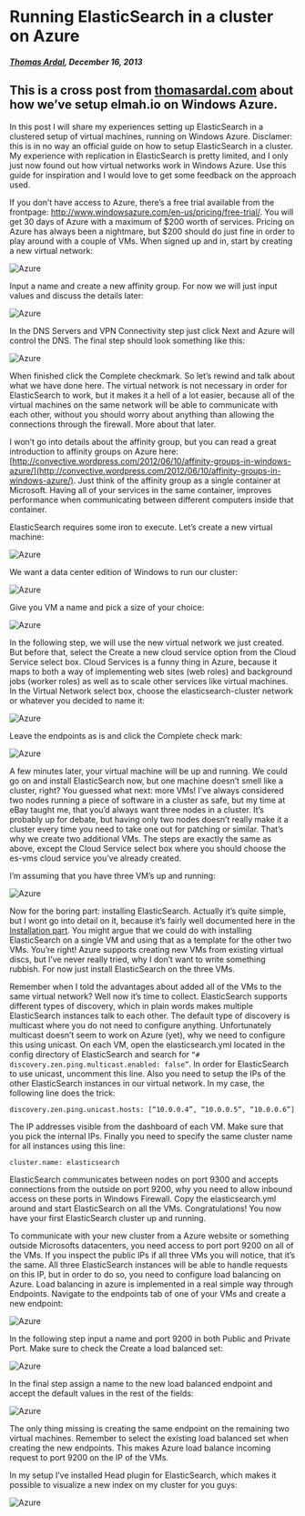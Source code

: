 # Running ElasticSearch in a cluster on Azure

##### [Thomas Ardal](http://elmah.io/about/), December 16, 2013

## This is a cross post from [thomasardal.com](http://thomasardal.com) about how we’ve setup elmah.io on Windows Azure.

In this post I will share my experiences setting up ElasticSearch in a clustered setup of virtual machines, running on Windows Azure. Disclamer: this is in no way an official guide on how to setup ElasticSearch in a cluster. My experience with replication in ElasticSearch is pretty limited, and I only just now found out how virtual networks work in Windows Azure. Use this guide for inspiration and I would love to get some feedback on the approach used.

If you don’t have access to Azure, there’s a free trial available from the frontpage: http://www.windowsazure.com/en-us/pricing/free-trial/. You will get 30 days of Azure with a maximum of $200 worth of services. Pricing on Azure has always been a nightmare, but $200 should do just fine in order to play around with a couple of VMs. When signed up and in, start by creating a new virtual network:

![Azure](/images/2013/12/azure_1.png)

Input a name and create a new affinity group. For now we will just input values and discuss the details later:

![Azure](/images/2013/12/azure_21.png)

In the DNS Servers and VPN Connectivity step just click Next and Azure will control the DNS. The final step should look something like this:

![Azure](/images/2013/12/azure_31.png)

When finished click the Complete checkmark. So let’s rewind and talk about what we have done here. The virtual network is not necessary in order for ElasticSearch to work, but it makes it a hell of a lot easier, because all of the virtual machines on the same network will be able to communicate with each other, without you should worry about anything than allowing the connections through the firewall. More about that later.

I won’t go into details about the affinity group, but you can read a great introduction to affinity groups on Azure here: [http://convective.wordpress.com/2012/06/10/affinity-groups-in-windows-azure/](http://convective.wordpress.com/2012/06/10/affinity-groups-in-windows-azure/). Just think of the affinity group as a single container at Microsoft. Having all of your services in the same container, improves performance when communicating between different computers inside that container.

ElasticSearch requires some iron to execute. Let’s create a new virtual machine:

![Azure](/images/2013/12/azure_4.png)

We want a data center edition of Windows to run our cluster:

![Azure](/images/2013/12/azure_5.png)

Give you VM a name and pick a size of your choice:

![Azure](/images/2013/12/azure_6.png)

In the following step, we will use the new virtual network we just created. But before that, select the Create a new cloud service option from the Cloud Service select box. Cloud Services is a funny thing in Azure, because it maps to both a way of implementing web sites (web roles) and background jobs (worker roles) as well as to scale other services like virtual machines. In the Virtual Network select box, choose the elasticsearch-cluster network or whatever you decided to name it:

![Azure](/images/2013/12/azure_7.png)

Leave the endpoints as is and click the Complete check mark:

![Azure](/images/2013/12/azure_8.png)

A few minutes later, your virtual machine will be up and running. We could go on and install ElasticSearch now, but one machine doesn’t smell like a cluster, right? You guessed what next: more VMs! I’ve always considered two nodes running a piece of software in a cluster as safe, but my time at eBay taught me, that you’d always want three nodes in a cluster. It’s probably up for debate, but having only two nodes doesn’t really make it a cluster every time you need to take one out for patching or similar. That’s why we create two additional VMs. The steps are exactly the same as above, except the Cloud Service select box where you should choose the es-vms cloud service you’ve already created.

I’m assuming that you have three VM’s up and running:

![Azure](/images/2013/12/azure_9.png)

Now for the boring part: installing ElasticSearch. Actually it’s quite simple, but I wont go into detail on it, because it’s fairly well documented here in the [Installation part](/2013/09/ELMAH%20Elasticsearch%20Tutorial/). You might argue that we could do with installing ElasticSearch on a single VM and using that as a template for the other two VMs. You’re right! Azure supports creating new VMs from existing virtual discs, but I’ve never really tried, why I don’t want to write something rubbish. For now just install ElasticSearch on the three VMs.

Remember when I told the advantages about added all of the VMs to the same virtual network?  Well now it’s time to collect. ElasticSearch supports different types of discovery, which in plain words makes multiple ElasticSearch instances talk to each other. The default type of discovery is multicast where you do not need to configure anything. Unfortunately multicast doesn’t seem to work on Azure (yet), why we need to configure this using unicast. On each VM, open the elasticsearch.yml located in the config directory of ElasticSearch and search for `“# discovery.zen.ping.multicast.enabled: false”`. In order for ElasticSearch to use unicast, uncomment this line. Also you need to setup the IPs of the other ElasticSearch instances in our virtual network. In my case, the following line does the trick:

`discovery.zen.ping.unicast.hosts: [“10.0.0.4”, “10.0.0.5”, “10.0.0.6”]`

The IP addresses visible from the dashboard of each VM. Make sure that you pick the internal IPs. Finally you need to specify the same cluster name for all instances using this line:

`cluster.name: elasticsearch`

ElasticSearch communicates between nodes on port 9300 and accepts connections from the outside on port 9200, why you need to allow inbound access on these ports in Windows Firewall. Copy the elasticsearch.yml around and start ElasticSearch on all the VMs. Congratulations! You now have your first ElasticSearch cluster up and running.

To communicate with your new cluster from a Azure website or something outside Microsofts datacenters, you need access to port port 9200 on all of the VMs. If you inspect the public IPs if all three VMs you will notice, that it’s the same. All three ElasticSearch instances will be able to handle requests on this IP, but in order to do so, you need to configure load balancing on Azure. Load balancing in azure is implemented in a real simple way through Endpoints. Navigate to the endpoints tab of one of your VMs and create a new endpoint:

![Azure](/images/2013/12/azure_10.png)

In the following step input a name and port 9200 in both Public and Private Port. Make sure to check the Create a load balanced set:

![Azure](/images/2013/12/azure_11.png)

In the final step assign a name to the new load balanced endpoint and accept the default values in the rest of the fields:

![Azure](/images/2013/12/azure_12.png)

The only thing missing is creating the same endpoint on the remaining two virtual machines. Remember to select the existing load balanced set when creating the new endpoints. This makes Azure load balance incoming request to port 9200 on the IP of the VMs.

In my setup I’ve installed Head plugin for ElasticSearch, which makes it possible to visualize a new index on my cluster for you guys:

![Azure](/images/2013/12/azure_13.png)